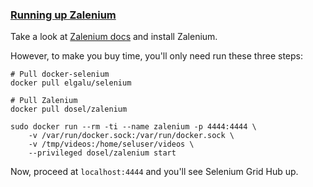### [Running up Zalenium](#running-up-zalenium)

Take a look at [Zalenium docs](https://github.com/zalando/zalenium) and install Zalenium.

However, to make you buy time, you'll only need run these three steps:

    # Pull docker-selenium
    docker pull elgalu/selenium

    # Pull Zalenium
    docker pull dosel/zalenium

    sudo docker run --rm -ti --name zalenium -p 4444:4444 \
        -v /var/run/docker.sock:/var/run/docker.sock \
        -v /tmp/videos:/home/seluser/videos \
        --privileged dosel/zalenium start

Now, proceed at `localhost:4444` and you'll see Selenium Grid Hub up.
